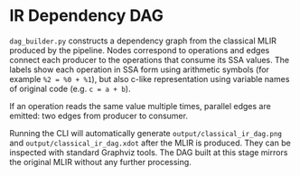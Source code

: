 # IR Dependency DAG

`dag_builder.py` constructs a dependency graph from the classical MLIR produced by the pipeline. Nodes correspond to operations and edges connect each producer to the operations that consume its SSA values. The labels show each operation in SSA form using arithmetic symbols (for example `%2 = %0 + %1`), but also c-like representation using variable names of original code (e.g. `c = a + b`).

If an operation reads the same value multiple times, parallel edges are emitted: two edges from producer to consumer.

Running the CLI will automatically generate `output/classical_ir_dag.png` and `output/classical_ir_dag.xdot` after the MLIR is produced. They can be inspected with standard Graphviz tools. The DAG built at this stage mirrors the original MLIR without any further processing.

